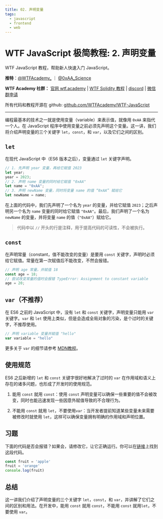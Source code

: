 ```yaml
---
title: 02. 声明变量
tags:
  - javascript
  - frontend
  - web
---
```

# WTF JavaScript 极简教程: 2. 声明变量

WTF JavaScript 教程，帮助新人快速入门 JavaScript。

**推特**：[@WTFAcademy_](https://twitter.com/WTFAcademy_) ｜ [@0xAA_Science](https://twitter.com/0xAA_Science)

**WTF Academy 社群：** [官网 wtf.academy](https://wtf.academy) | [WTF Solidity 教程](https://github.com/AmazingAng/WTFSolidity) | [discord](https://discord.gg/5akcruXrsk) | [微信群申请](https://docs.google.com/forms/d/e/1FAIpQLSe4KGT8Sh6sJ7hedQRuIYirOoZK_85miz3dw7vA1-YjodgJ-A/viewform?usp=sf_link)

所有代码和教程开源在 github: [github.com/WTFAcademy/WTF-JavaScript](https://github.com/WTFAcademy/WTF-JavaScript)

---

编程最基本的技术之一就是使用变量（variable）来表示值，就像用 `0xAA` 来指代一个人。在 JavaScript 程序中使用变量之前必须先声明这个变量。这一讲，我们将介绍声明变量的三个关键字 `let`，`const`，和 `var`，以及它们之间的区别。

## `let`

在现代 JavaScript 中（ES6 版本之后），变量通过 `let` 关键字声明。

```js
// 1. 先声明 year 变量，再给它赋值 2023
let year;
year = 2023;
// 2. 声明 name 变量的同时给它赋值 "0xAA" 
let name = "0xAA";
// 3. 声明 newName 变量，同时将变量 name 的值 “0xAA” 赋给它
let newName = name;
```

在上面的代码中，我们先声明了一个名为 `year` 的变量，并给它赋值 `2023`；之后声明另一个名为 `name` 变量的同时给它赋值 `"0xAA"`。最后，我们声明了一个名为 `newName` 的变量，并将变量 `name` 的值（`"0xAA"`）赋给它。

> 代码中以 `//` 开头的行是注释，用于提高代码的可读性，不会被执行。

## `const`

在声明常量（constant，值不能改变的变量）是要用 `const` 关键字，声明时必须给它赋值。常量在第一次赋值后不能改变，不然会报错。

```javascript
// 声明 age 常量，并赋值 18
const age = 18;
// 尝试改变常量的值时会报错 TypeError: Assignment to constant variable
age = 20; 
```

## `var`（不推荐）

在 ES6 之前的 JavaScript 中，没有 `let` 和 `const` 关键字，声明变量只能用 `var` 关键字。`var` 和 `let` 使用上类似，但是会造成全局对象的污染，是个过时的关键字，不推荐使用。

```javascript
// 声明 variable 变量并赋值 "hello"
var variable = "hello"
```

更多关于 `var` 的细节请参考 [MDN教程](https://developer.mozilla.org/zh-CN/docs/Web/JavaScript/Reference/Statements/var)。

## 使用规范

ES6 之后新增的 `let` 和 `const` 关键字很好地解决了过时的 `var` 在作用域和语义上存在的诸多问题，也形成了开发时的使用规范。

1. 能用 `const` 就用 `const`：使用 `const` 声明变量可以确保一些重要的值不会被改变，同时也能迅速发现一些因意外赋值导致的不合理行为。

2. 不能用 `const` 就用 `let`，不要使用`var`：当开发者提前知道某些变量未来需要被修改时就使用 `let`，这样可以确保变量拥有明确的作用域和声明位置。

## 习题

下面的代码是否会报错？如果会，请修改它，让它正确运行。你可以在[链接](https://playcode.io/1058216)上找到这段代码。

```js
const fruit = 'apple'
fruit = 'orange'
console.log(fruit)
```

## 总结

这一讲我们介绍了声明变量的三个关键字 `let`，`const`，和 `var`，并讲解了它们之间的区别和用法。在开发中，能用 `const` 就用 `const`，不能用 `const` 就用`let`，不要使用 `var`。
